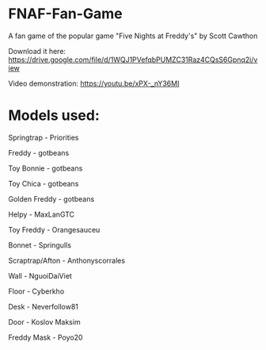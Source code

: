 # FNAF-Fan-Game
A fan game of the popular game "Five Nights at Freddy's" by Scott Cawthon

Download it here: https://drive.google.com/file/d/1WQJ1PVefqbPUMZC31Raz4CQsS6Gpnq2i/view

Video demonstration: https://youtu.be/xPX-_nY36MI

# Models used:
Springtrap - Priorities

Freddy - gotbeans

Toy Bonnie - gotbeans

Toy Chica - gotbeans

Golden Freddy - gotbeans

Helpy - MaxLanGTC

Toy Freddy - Orangesauceu

Bonnet - Springulls

Scraptrap/Afton - Anthonyscorrales

Wall - NguoiDaiViet

Floor - Cyberkho

Desk - Neverfollow81

Door - Koslov Maksim

Freddy Mask - Poyo20

